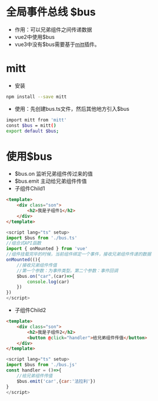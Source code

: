 # 全局事件总线 $bus
+ 作用：可以兄弟组件之间传递数据
+ vue2中使用$bus
+ vue3中没有$bus需要基于[mitt](https://www.npmjs.com/package/mitt)插件。

# mitt 
+ 安装
``` bash
npm install --save mitt
```
+ 使用：先创建bus.ts文件，然后其他地方引入$bus
``` bash
import mitt from 'mitt'
const $bus = mitt()
export default $bus;
```

# 使用$bus
+ $bus.on 监听兄弟组件传过来的值
+ $bus.emit 主动给兄弟组件传值
+ 子组件Child1
``` html
<template>
    <div class="son">
        <h2>我是子组件1</h2>
    </div>
</template>
```
``` js
<script lang="ts" setup>
import $bus from './bus.ts'
//组合式API函数
import { onMounted } from 'vue'
//组件挂载完毕的时候，当前组件绑定一个事件，接收兄弟组件传递的数据
onMounted((){
    //接收兄弟组件传值
    //第一个参数：为事件类型。第二个参数：事件回调
    $bus.on("car",(car)=>{
        console.log(car)
    })
})
</script>
```

+ 子组件Child2
``` html
<template>
    <div class="son">
        <h2>我是子组件2</h2>
        <button @click="handler">给兄弟组件传值</button>
    </div>
</template>
```
``` js
<script lang="ts" setup>
import $bus from './bus.js'
const handler = ()=>{
    //给兄弟组件传值
    $bus.emit('car',{car:'法拉利'})
}
</script>
```